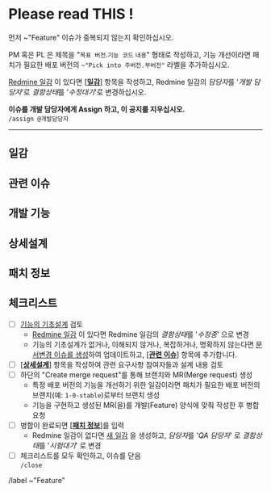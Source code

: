 # Please read **THIS** !

먼저 ~"Feature" 이슈가 중복되지 않는지 확인하십시오.

PM 혹은 PL 은 제목을 "`목표 버전`.`기능 코드` `내용`" 형태로 작성하고, 기능 개선이라면 패치가 필요한 배포 버전의 `~"Pick into 주버전.부버전"` 라벨을 추가하십시오.

[Redmine 일감](http://10.1.1.220:8070/projects/cdm-dr/issues) 이 있다면 [[**일감**](#일감)] 항목을 작성하고, Redmine 일감의 *담당자*를 '*개발 담당자*'로 *결함상태*를 '*수정대기*'로 변경하십시오.

**이슈를 개발 담당자에게 Assign 하고, 이 공지를 지우십시오.**  
  `/assign @개발담당자`

--------------------------------------------------------------------------------------------------


일감
----------
<!-- [Redmine](http://10.1.1.220:8070/projects/cdm-dr/issues) 의 일감 링크를 추가하십시오 -->

관련 이슈
----------
<!-- 기능에 대한 [문서변경 이슈](http://10.1.1.220/cdm/cdm-disaster-recovery/documents/-/issues) 링크 등을 리스트 형태로 작성하십시오 -->

개발 기능
----------
<!-- 개발할 기능에 대한 [기능목록](http://10.1.1.220/cdm/cdm-disaster-recovery/documents/-/blob/master/functions.md)에서의 링크를 추가하십시오 -->

상세설계
----------
<!-- Mermaid: https://docs.gitlab.com/ee/user/markdown.html#mermaid -->
<!-- PlantUML: https://docs.gitlab.com/ee/user/markdown.html#plantuml -->

패치 정보
----------
<!-- 이슈 브랜치에서 빌드 및 업로드 된 도커 이미지(<레지스트리>/<이미지>:<배포버전 브램치>-<이슈번호>)를 입력하십시오 -->
<!-- e.g. registry.datacommand.co.kr/cdm-disaster-recovery-manager:1-0-stable-11 -->

체크리스트
----------
- [ ] [기능의 기초설계](http://10.1.1.220/cdm/cdm-disaster-recovery/documents/-/blob/master/functions.md) 검토
  - [Redmine 일감](http://10.1.1.220:8070/projects/cdm-dr/issues) 이 있다면 Redmine 일감의 *결함상태*를 '*수정중*' 으로 변경
  + 기능의 기초설계가 없거나, 이해되지 않거나, 복잡하거나, 명확하지 않는다면 [문서변경 이슈를 생성](http://10.1.1.220/cdm/cdm-disaster-recovery/documents/issues/new)하여 업데이트하고, [[**관련 이슈**](#관련-이슈)] 항목에 추가합니다.  
- [ ] [[**상세설계**](#상세설계)] 항목을 작성하여 관련 요구사항 참여자들과 설계 내용 검토
- [ ] 하단의 "Create merge request"를 통해 브랜치와 MR(Merge request) 생성
  + 특정 배포 버전의 기능을 개선하기 위한 일감이라면 패치가 필요한 배포 버전의 브랜치(예: `1-0-stable`)로부터 브랜치 생성
  + 기능을 구현하고 생성된 MR(을)를 개발(Feature) 양식에 맞춰 작성한 후 병합 요청
- [ ] 병합이 완료되면 [[**패치 정보**](#패치-정보)]를 입력
  - Redmine 일감이 없다면 [새 일감](http://10.1.1.220:8070/projects/cdm-dr/issues/new) 을 생성하고, *담당자*를 '*QA 담당자*' 로 *결함상태*를 '*시험대기*' 로 변경
- [ ] 체크리스트를 모두 확인하고, 이슈를 닫음  
  `/close`

/label ~"Feature"
